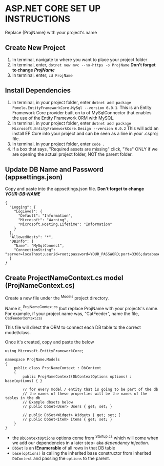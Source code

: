 # ASP.NET CORE SET UP INSTRUCTIONS
Replace {ProjName} with your project's name
## Create New Project
1. In terminal, navigate to where you want to place your project folder
2. In terminal, enter, `dotnet new mvc --no-https -o ProjName` **Don't forget to change _ProjName_**
3. In terminal, enter, `cd ProjName`
## Install Dependencies
1. In terminal, in your project folder, enter `dotnet add package Pomelo.EntityFrameworkCore.MySql --version 6.0.1`. This is an Entity Framework Core provider built on to of MySqlConnector that enables the use of the Entity Framework ORM with MySQL.
2. In terminal, in your project folder, enter `dotnet add package Microsoft.EntityFrameworkCore.Design --version 6.0.2` This will add an install EF Core into your project and can be seen as a line in your .csproj file.
3. In terminal, in your project folder, enter `code .`
4. If a box that says, "Required assets are missing" click, "Yes" ONLY if we are opening the actual project folder, NOT the parent folder.
## Update DB Name and Password (appsettings.json)
Copy and paste into the appsettings.json file. **Don't forget to change _YOUR-DB-NAME_**
```
{
  "Logging": {
    "LogLevel": {
      "Default": "Information",
      "Microsoft": "Warning",
      "Microsoft.Hosting.Lifetime": "Information"
    }
  },
  "AllowedHosts": "*",
  "DBInfo": {
    "Name": "MySqlConnect",
    "ConnectionString": "server=localhost;userid=root;password=YOUR_PASSWORD;port=3306;database=YOUR_DB_NAME;SslMode=None"
  }
}
```
## Create ProjectNameContext.cs model (ProjNameContext.cs)
Create a new file under the <sup>Models</sup> project directory.

Name it, <sup>ProjNameContext.cs</sup> (but replace ProjName with your projects's name. For example, if your project name was, "CatFeeder", name the file, <sup>CatFeederContext.cs<cs>)

This file will direct the ORM to connect each DB table to the correct model/class.

Once it's created, copy and paste the below
```
using Microsoft.EntityFrameworkCore;
 
namespace ProjName.Models
{
    public class ProjNameContext : DbContext
    {
        public ProjNameContext(DbContextOptions options) : base(options) { }
 
        // for every model / entity that is going to be part of the db
        // the names of these properties will be the names of the tables in the db
        // Example dbsets below
        // public DbSet<User> Users { get; set; }
 
        // public DbSet<Widget> Widgets { get; set; }
        // public DbSet<Item> Items { get; set; }
    }
}
```
- the `DbContextOptions` options come from <sup>Startup.cs</sup> which will come when we add our dependencies in a later step- aka _dependency injection_.
- `DbSet` is an **IEnumerable** of all rows in that DB table
- `base(options)` is calling the inherited base constructor from inherited `DbContext` and passing the `options` to the parent.